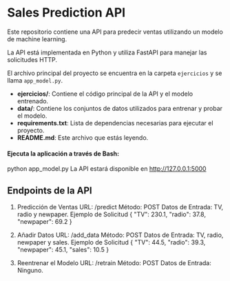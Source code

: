 # Sales Prediction API

Este repositorio contiene una API para predecir ventas utilizando un modelo de machine learning. 

La API está implementada en Python y utiliza FastAPI para manejar las solicitudes HTTP. 

El archivo principal del proyecto se encuentra en la carpeta `ejercicios` y se llama `app_model.py`.

- **ejercicios/**: Contiene el código principal de la API y el modelo entrenado.
- **data/**: Contiene los conjuntos de datos utilizados para entrenar y probar el modelo.
- **requirements.txt**: Lista de dependencias necesarias para ejecutar el proyecto.
- **README.md**: Este archivo que estás leyendo.


#### Ejecuta la aplicación a través de Bash:
python app_model.py
La API estará disponible en http://127.0.0.1:5000


## Endpoints de la API

1. Predicción de Ventas
URL: /predict
Método: POST
Datos de Entrada: TV, radio y newpaper.
Ejemplo de Solicitud
{
  "TV": 230.1,
  "radio": 37.8,
  "newpaper": 69.2
}

2. Añadir Datos
URL: /add_data
Método: POST
Datos de Entrada: TV, radio, newpaper y sales.
Ejemplo de Solicitud
{
  "TV": 44.5,
  "radio": 39.3,
  "newpaper": 45.1,
  "sales": 10.5
}

3. Reentrenar el Modelo
URL: /retrain
Método: POST
Datos de Entrada: Ninguno.
